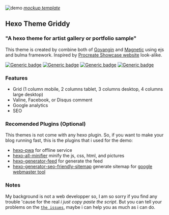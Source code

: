 ![demo](https://github.com/sira313/hexo-theme-griddy/raw/master/mockup.jpg)
[_mockup template_](https://www.freepik.com/free-psd/laptop-mobile-mock-up-design_1053178.htm)

## Hexo Theme Griddy

### "A hexo theme for artist gallery or portfolio sample"

This theme is created by combine both of [Goyangin](https://github.com/g3xx/goyangin) and [Magnetic](https://github.com/klugjo/hexo-theme-magnetic) using ejs and bulma framework. Inspired by [Procreate Showcase website](https://procreate.art/showcase) look-alike.

[![Generic badge](https://img.shields.io/badge/Demo-Aflasio-brightgreen.svg)](https://aflasio.netlify.com) [![Generic badge](https://img.shields.io/badge/Instalation-Read&nbsp;on&nbsp;Wiki-important.svg)](https://github.com/sira313/hexo-theme-griddy/wiki/Installation-and-Settings-Instruction) [![Generic badge](https://img.shields.io/badge/Donate-Paypal-blueviolet.svg)](https://paypal.me/aflasio) [![Generic badge](https://img.shields.io/badge/Lisence-MIT-informational.svg)](https://github.com/sira313/hexo-theme-griddy/blob/master/LICENSE)

### Features
- Grid (1 column mobile, 2 columns tablet, 3 columns desktop, 4 columns large desktop)
- Valine, Facebook, or Disqus comment
- Google analytics
- SEO

### Recomended Plugins (Optional)
This themes is not come with any hexo plugin. So, if you want to make your blog running fast, this is the plugins that i used for the demo:
- [hexo-pwa](https://github.com/lavas-project/hexo-pwa) for offline service
- [hexo-all-minifier](https://github.com/chenzhutian/hexo-all-minifier) minify the js, css, html, and pictures
- [hexo-generator-feed](https://github.com/hexojs/hexo-generator-feed) for generate the feed
- [hexo-generator-seo-friendly-sitemap](https://github.com/ludoviclefevre/hexo-generator-seo-friendly-sitemap) generate sitemap for [google webmaster tool](https://search.google.com/search-console)

### Notes
My background is not a web developper so, I am so sorry if you find any trouble 'cause for the real _i just copy paste the script_. But you can tell your problems on the [`the issues`](https://github.com/sira313/hexo-theme-griddy/issues), maybe i can help you as much as i can do.
